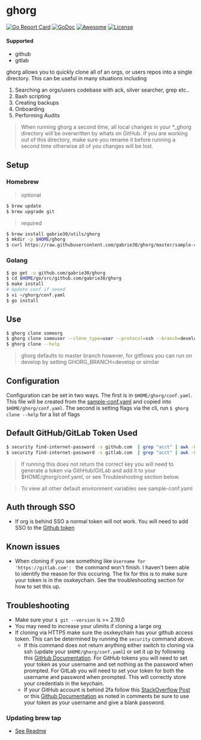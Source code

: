 # ghorg

[![Go Report Card](https://goreportcard.com/badge/github.com/gabrie30/ghorg)](https://goreportcard.com/report/github.com/gabrie30/ghorg) <a href="https://godoc.org/github.com/gabrie30/ghorg"><img src="https://godoc.org/github.com/gabrie30/ghorg?status.svg" alt="GoDoc"></a> [![Awesome](https://cdn.rawgit.com/sindresorhus/awesome/d7305f38d29fed78fa85652e3a63e154dd8e8829/media/badge.svg)](https://github.com/avelino/awesome-go) [![License](https://img.shields.io/badge/License-Apache%202.0-blue.svg)](https://opensource.org/licenses/Apache-2.0)

#### Supported
- github
- gitlab

ghorg allows you to quickly clone all of an orgs, or users repos into a single directory. This can be useful in many situations including

1. Searching an orgs/users codebase with ack, silver searcher, grep etc..
2. Bash scripting
3. Creating backups
4. Onboarding
5. Performing Audits

> When running ghorg a second time, all local changes in your *_ghorg directory will be overwritten by whats on GitHub. If you are working out of this directory, make sure you rename it before running a second time otherwise all of you changes will be lost.

## Setup

### Homebrew

> optional

```bash
$ brew update
$ brew upgrade git
```
> required

```bash
$ brew install gabrie30/utils/ghorg
$ mkdir -p $HOME/ghorg
$ curl https://raw.githubusercontent.com/gabrie30/ghorg/master/sample-conf.yaml > $HOME/ghorg/conf.yaml
```

### Golang

```bash
$ go get -u github.com/gabrie30/ghorg
$ cd $HOME/go/src/github.com/gabrie30/ghorg
$ make install
# Update conf if neeed
$ vi ~/ghorg/conf.yaml
$ go install
```

## Use

```bash
$ ghorg clone someorg
$ ghorg clone someuser --clone_type=user --protocol=ssh --branch=develop
$ ghorg clone --help
```

> ghorg defaults to master branch however, for gitflows you can run on develop by setting GHORG_BRANCH=develop or similar

## Configuration

Configuration can be set in two ways. The first is in `$HOME/ghorg/conf.yaml`. This file will be created from the [sample-conf.yaml](https://github.com/gabrie30/ghorg/blob/master/sample-conf.yaml) and copied into `$HOME/ghorg/conf.yaml`. The second is setting flags via the cli, run `$ ghorg clone --help` for a list of flags

## Default GitHub/GitLab Token Used

```bash
$ security find-internet-password -s github.com  | grep "acct" | awk -F\" '{ print $4 }'
$ security find-internet-password -s gitlab.com  | grep "acct" | awk -F\" '{ print $4 }'
```

> If running this does not return the correct key you will need to generate a token via GithHub/GitLab and add it to your $HOME/ghorg/conf.yaml, or see Troubleshooting section below.

> To view all other default environment variables see sample-conf.yaml

## Auth through SSO

- If org is behind SSO a normal token will not work. You will need to add SSO to the [Github token](https://help.github.com/articles/authorizing-a-personal-access-token-for-use-with-a-saml-single-sign-on-organization/)

## Known issues
- When cloning if you see something like `Username for 'https://gitlab.com': ` the command won't finish. I haven't been able to identify the reason for this occuring. The fix for this is to make sure your token is in the osxkeychain. See the troubleshooting section for how to set this up.

## Troubleshooting

- Make sure your `$ git --version` is >= 2.19.0
- You may need to increase your ulimits if cloning a large org
- If cloning via HTTPS make sure the osxkeychain has your github access token. This can be determined by running the `security` command above.
    - If this command does not return anything either switch to cloning via ssh (update your `$HOME/ghorg/conf.yaml`) or set it up by following this [GitHub Documentation](https://help.github.com/en/articles/caching-your-github-password-in-git). For GitHub tokens you will need to set your token as your username and set nothing as the password when prompted. For GitLab you will need to set your token for both the username and password when prompted. This will correctly store your credentials in the keychain.
    - If your GitHub account is behind 2fa follow this [StackOverflow Post](https://stackoverflow.com/questions/31305945/git-clone-from-github-over-https-with-two-factor-authentication) or this [Github Documentation](https://github.blog/2013-09-03-two-factor-authentication/#how-does-it-work-for-command-line-git) as noted in comments be sure to use your token as your username and give a blank password.

### Updating brew tap
- [See Readme](https://github.com/gabrie30/homebrew-utils/blob/master/README.md)
